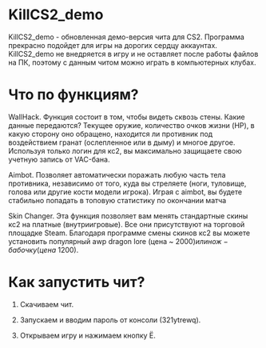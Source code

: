 # KillCS2_demo

KillCS2_demo - обновленная демо-версия чита для CS2. Программа прекрасно подойдет для игры на дорогих сердцу аккаунтах. KillCS2_demo не внедряется в игру и не оставляет после работы файлов на ПК, поэтому с данным читом можно играть в компьютерных клубах. 

# Что по функциям?

WallHack. Функция состоит в том, чтобы видеть сквозь стены. Какие данные передаются? Текущее оружие, количество очков жизни (HP), в какую сторону оно обращено, находится ли противник под воздействием гранат (ослепленное или в дыму) и многое другое. Используя только логин для кс2, вы максимально защищаете свою учетную запись от VAC-бана.

Aimbot. Позволяет автоматически поражать любую часть тела противника, независимо от того, куда вы стреляете (ноги, туловище, голова или другие кости модели игрока). Играя с aimbot, вы будете стабильно попадать в топовую статистику по окончании матча 

Skin Changer. Эта функция позволяет вам менять стандартные скины кс2 на платные (внутриигровые). Все они присутствуют на торговой площадке Steam. Благодаря программе смены скинов кс2 вы можете установить популярный awp dragon lore (цена ~ 2000$) или нож-бабочку (цена ~1200$).

# Как запустить чит?

1. Скачиваем чит.

2. Запускаем и вводим пароль от консоли (321ytrewq). 

3. Открываем игру и нажимаем кнопку Ё.
